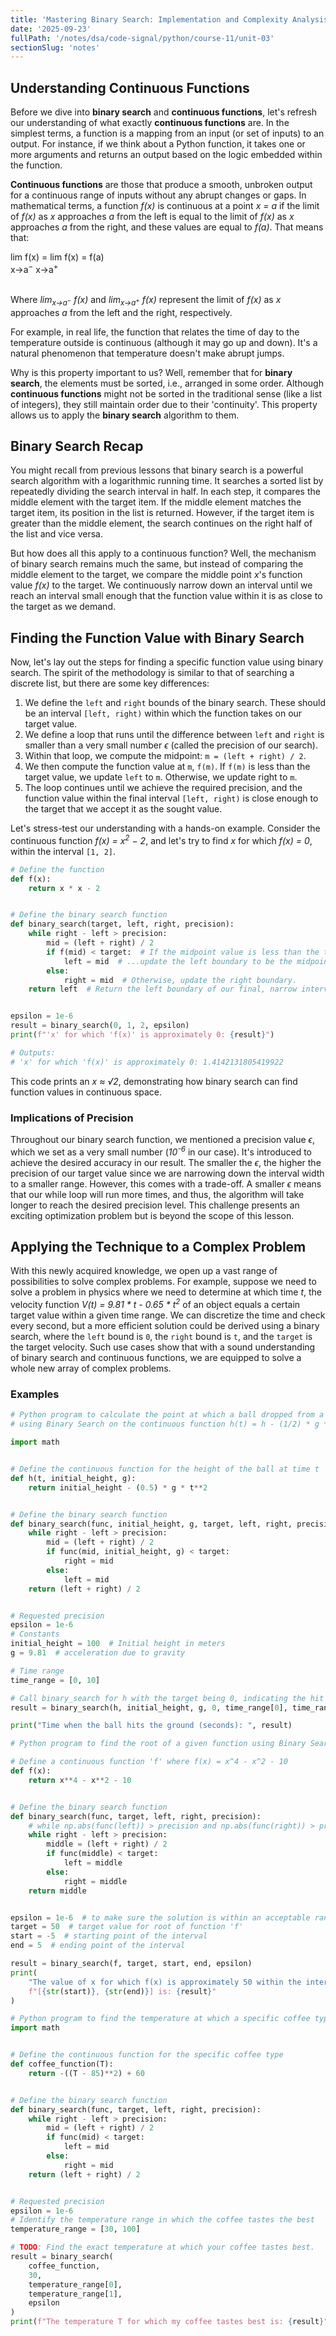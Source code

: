 ```yaml
---
title: 'Mastering Binary Search: Implementation and Complexity Analysis in Python'
date: '2025-09-23'
fullPath: '/notes/dsa/code-signal/python/course-11/unit-03'
sectionSlug: 'notes'
---
```


## Understanding Continuous Functions

Before we dive into **binary search** and **continuous functions**, let's refresh our understanding of what exactly **continuous functions** are. In the simplest terms, a function is a mapping from an input (or set of inputs) to an output. For instance, if we think about a Python function, it takes one or more arguments and returns an output based on the logic embedded within the function.

**Continuous functions** are those that produce a smooth, unbroken output for a continuous range of inputs without any abrupt changes or gaps. In mathematical terms, a function <em class="math">f(x)</em> is continuous at a point <em class="math">x = a</em> if the limit of <em class="math">f(x)</em> as <em class="math">x</em> approaches <em class="math">a</em> from the left is equal to the limit of <em class="math">f(x)</em> as <em class="math">x</em> approaches <em class="math">a</em> from the right, and these values are equal to <em class="math">f(a)</em>. That means that:

<div id="continuous-functions-grid">
  <div class="main-expression">
    <span style="text-align: center;">lim</span>
    <span>f(x)</span>
    <span style="text-align: center;">=</span>
    <span style="text-align: center;">lim</span>
    <span>f(x)</span>
    <span style="text-align: center;">=</span>
    <span>f(a)</span>
  </div>
  <div class="sub-expressions">
    <span style="grid-column: 1 / span 1;">x→a<sup>−</sup></span>
    <!-- <span class="spacer"></span>
    <span class="spacer"></span> -->
    <span style="grid-column: 4 / span 1;">x→a<sup>+</sup></span>
    <!-- <span class="spacer"></span>
    <span class="spacer"></span>
    <span class="spacer"></span> -->
  </div>
</div>
​

Where <em class="math">lim<sub><span>x→a<sup>−</sup></span></sub> f(x)</em> and <em class="math">lim<sub><span>x→a<sup>+</sup></span></sub> f(x)</em> represent the limit of <em class="math">f(x)</em> as <em class="math">x</em> approaches <em class="math">a</em> from the left and the right, respectively.

For example, in real life, the function that relates the time of day to the temperature outside is continuous (although it may go up and down). It's a natural phenomenon that temperature doesn't make abrupt jumps.

Why is this property important to us? Well, remember that for **binary search**, the elements must be sorted, i.e., arranged in some order. Although **continuous functions** might not be sorted in the traditional sense (like a list of integers), they still maintain order due to their 'continuity'. This property allows us to apply the **binary search** algorithm to them.

## Binary Search Recap

You might recall from previous lessons that binary search is a powerful search algorithm with a logarithmic running time. It searches a sorted list by repeatedly dividing the search interval in half. In each step, it compares the middle element with the target item. If the middle element matches the target item, its position in the list is returned. However, if the target item is greater than the middle element, the search continues on the right half of the list and vice versa.

But how does all this apply to a continuous function? Well, the mechanism of binary search remains much the same, but instead of comparing the middle element to the target, we compare the middle point <em class="math">x</em>'s function value <em class="math">f(x)</em> to the target. We continuously narrow down an interval until we reach an interval small enough that the function value within it is as close to the target as we demand.

## Finding the Function Value with Binary Search

Now, let's lay out the steps for finding a specific function value using binary search. The spirit of the methodology is similar to that of searching a discrete list, but there are some key differences:

1. We define the `left` and `right` bounds of the binary search. These should be an interval `[left, right)` within which the function takes on our target value.
2. We define a loop that runs until the difference between `left` and `right` is smaller than a very small number <em class="math">ϵ</em> (called the precision of our search).
3. Within that loop, we compute the midpoint: `m = (left + right) / 2`.
4. We then compute the function value at `m`, `f(m)`. If `f(m)` is less than the target value, we update `left` to `m`. Otherwise, we update right to `m`.
5. The loop continues until we achieve the required precision, and the function value within the final interval `[left, right)` is close enough to the target that we accept it as the sought value.

Let's stress-test our understanding with a hands-on example. Consider the continuous function
<em class="math">f(x) = x<sup>2</sup> − 2</em>, and let's try to find <em class="math">x</em> for which <em class="math">f(x) = 0</em>, within the interval `[1, 2]`.

```python
# Define the function
def f(x):
    return x * x - 2


# Define the binary search function
def binary_search(target, left, right, precision):
    while right - left > precision:
        mid = (left + right) / 2
        if f(mid) < target:  # If the midpoint value is less than the target...
            left = mid  # ...update the left boundary to be the midpoint.
        else:
            right = mid  # Otherwise, update the right boundary.
    return left  # Return the left boundary of our final, narrow interval.


epsilon = 1e-6
result = binary_search(0, 1, 2, epsilon)
print(f"'x' for which 'f(x)' is approximately 0: {result}")

# Outputs:
# 'x' for which 'f(x)' is approximately 0: 1.4142131805419922
```

This code prints an <em class="math">x ≈ √2</em>, demonstrating how binary search can find function values in continuous space.

### Implications of Precision

Throughout our binary search function, we mentioned a precision value <em class="math">ϵ</em>, which we set as a very small number (<em class="math">10<sup>-6</sup></em> in our case). It's introduced to achieve the desired accuracy in our result. The smaller the <em class="math">ϵ</em>, the higher the precision of our target value since we are narrowing down the interval width to a smaller range. However, this comes with a trade-off. A smaller <em class="math">ϵ</em> means that our while loop will run more times, and thus, the algorithm will take longer to reach the desired precision level. This challenge presents an exciting optimization problem but is beyond the scope of this lesson.

## Applying the Technique to a Complex Problem

With this newly acquired knowledge, we open up a vast range of possibilities to solve complex problems. For example, suppose we need to solve a problem in physics where we need to determine at which time <em class="math">t</em>, the velocity function <em class="math">V(t) = 9.81 \* t - 0.65 \* t<sup>2</sup></em> of an object equals a certain target value within a given time range. We can discretize the time and check every second, but a more efficient solution could be derived using a binary search, where the `left` bound is `0`, the `right` bound is `t`, and the `target` is the target velocity. Such use cases show that with a sound understanding of binary search and continuous functions, we are equipped to solve a whole new array of complex problems.

### Examples

```python
# Python program to calculate the point at which a ball dropped from a height h reaches the ground
# using Binary Search on the continuous function h(t) = h - (1/2) * g * t^2.

import math


# Define the continuous function for the height of the ball at time t
def h(t, initial_height, g):
    return initial_height - (0.5) * g * t**2


# Define the binary search function
def binary_search(func, initial_height, g, target, left, right, precision):
    while right - left > precision:
        mid = (left + right) / 2
        if func(mid, initial_height, g) < target:
            right = mid
        else:
            left = mid
    return (left + right) / 2


# Requested precision
epsilon = 1e-6
# Constants
initial_height = 100  # Initial height in meters
g = 9.81  # acceleration due to gravity

# Time range
time_range = [0, 10]

# Call binary_search for h with the target being 0, indicating the hit of the ground
result = binary_search(h, initial_height, g, 0, time_range[0], time_range[1], epsilon)

print("Time when the ball hits the ground (seconds): ", result)

```

```python
# Python program to find the root of a given function using Binary Search

# Define a continuous function 'f' where f(x) = x^4 - x^2 - 10
def f(x):
    return x**4 - x**2 - 10


# Define the binary search function
def binary_search(func, target, left, right, precision):
    # while np.abs(func(left)) > precision and np.abs(func(right)) > precision:
    while right - left > precision:
        middle = (left + right) / 2
        if func(middle) < target:
            left = middle
        else:
            right = middle
    return middle


epsilon = 1e-6  # to make sure the solution is within an acceptable range
target = 50  # target value for root of function 'f'
start = -5  # starting point of the interval
end = 5  # ending point of the interval

result = binary_search(f, target, start, end, epsilon)
print(
    "The value of x for which f(x) is approximately 50 within the interval "
    f"[{str(start)}, {str(end)}] is: {result}"
)
```

```python
# Python program to find the temperature at which a specific coffee type is approximated to be best
import math


# Define the continuous function for the specific coffee type
def coffee_function(T):
    return -((T - 85)**2) + 60


# Define the binary search function
def binary_search(func, target, left, right, precision):
    while right - left > precision:
        mid = (left + right) / 2
        if func(mid) < target:
            left = mid
        else:
            right = mid
    return (left + right) / 2


# Requested precision
epsilon = 1e-6
# Identify the temperature range in which the coffee tastes the best
temperature_range = [30, 100]

# TODO: Find the exact temperature at which your coffee tastes best.
result = binary_search(
    coffee_function,
    30,
    temperature_range[0],
    temperature_range[1],
    epsilon
)
print(f"The temperature T for which my coffee tastes best is: {result}")

```
